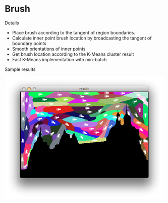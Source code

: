 Brush 
======
Details
* Place brush according to the tangent of region boundaries.
* Calculate inner point brush location by broadcasting the tangent
	of boundary points
* Smooth orientations of inner points 
* Get brush location according to the K-Means cluster result
* Fast K-Means implementation with min-batch

Sample results

![Brush location samples](./brush.png)
